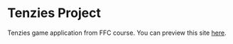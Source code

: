 # Tenzies Project

Tenzies game application from FFC course.
You can preview this site [here](https://willowy-chimera-a602cf.netlify.app/).
